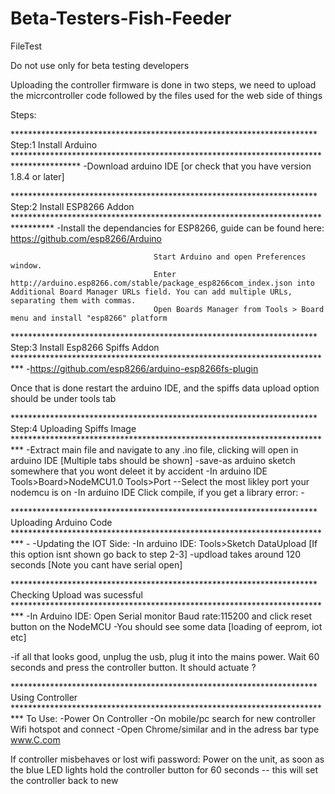 # Beta-Testers-Fish-Feeder
FileTest

Do not use only for beta testing developers

Uploading the controller firmware is done in two steps, we need to upload the micrcontroller code followed by the files used for the web side of things

Steps:

********************************************************************** Step:1 Install Arduino *************************************************************************************** -Download arduino IDE [or check that you have version 1.8.4 or later]

********************************************************************** Step:2 Install ESP8266 Addon ********************************************************************************* -Install the dependancies for ESP8266, guide can be found here: https://github.com/esp8266/Arduino

                                    Start Arduino and open Preferences window.
                                    Enter http://arduino.esp8266.com/stable/package_esp8266com_index.json into Additional Board Manager URLs field. You can add multiple URLs, separating them with commas.
                                    Open Boards Manager from Tools > Board menu and install "esp8266" platform 
********************************************************************** Step:3 Install Esp8266 Spiffs Addon ************************************************************************** -https://github.com/esp8266/arduino-esp8266fs-plugin

Once that is done restart the arduino IDE, and the spiffs data upload option should be under tools tab

********************************************************************** Step:4 Uploading Spiffs Image ************************************************************************** -Extract main file and navigate to any .ino file, clicking will open in arduino IDE [Multiple tabs should be shown] -save-as arduino sketch somewhere that you wont deleet it by accident -In arduino IDE Tools>Board>NodeMCU1.0 Tools>Port --Select the most likley port your nodemcu is on -In arduino IDE Click compile, if you get a library error: -

**********************************************************************Uploading Arduino Code ************************************************************************** - -Updating the IOT Side: -In arduino IDE: Tools>Sketch DataUpload [If this option isnt shown go back to step 2-3] -updload takes around 120 seconds [Note you cant have serial open]

**********************************************************************Checking Upload was sucessful ************************************************************************** -In Arduino IDE: Open Serial monitor Baud rate:115200 and click reset button on the NodeMCU -You should see some data [loading of eeprom, iot etc]

-if all that looks good, unplug the usb, plug it into the mains power. Wait 60 seconds and press the controller button. It should actuate ?

**********************************************************************Using Controller ************************************************************************** To Use: -Power On Controller -On mobile/pc search for new controller Wifi hotspot and connect -Open Chrome/similar and in the adress bar type www.C.com

If controller misbehaves or lost wifi password: Power on the unit, as soon as the blue LED lights hold the controller button for 60 seconds -- this will set the controller back to new
